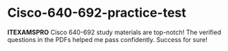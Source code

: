 # Cisco-640-692-practice-test
**ITEXAMSPRO** Cisco 640-692 study materials are top-notch! The verified questions in the PDFs helped me pass confidently. Success for sure!

